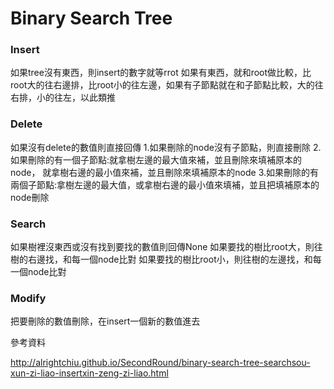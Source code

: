 # Binary Search Tree 

### Insert
如果tree沒有東西，則insert的數字就等rrot
如果有東西，就和root做比較，比root大的往右邊排，比root小的往左邊，如果有子節點就在和子節點比較，大的往右排，小的往左，以此類推


### Delete
如果沒有delete的數值則直接回傳
1.如果刪除的node沒有子節點，則直接刪除
2.如果刪除的有一個子節點:就拿樹左邊的最大值來補，並且刪除來填補原本的node，
                       就拿樹右邊的最小值來補，並且刪除來填補原本的node
3.如果刪除的有兩個子節點:拿樹左邊的最大值，或拿樹右邊的最小值來填補，並且把填補原本的node刪除

### Search
如果樹裡沒東西或沒有找到要找的數值則回傳None
如果要找的樹比root大，則往樹的右邊找，和每一個node比對
如果要找的樹比root小，則往樹的左邊找，和每一個node比對

### Modify

把要刪除的數值刪除，在insert一個新的數值進去














參考資料

http://alrightchiu.github.io/SecondRound/binary-search-tree-searchsou-xun-zi-liao-insertxin-zeng-zi-liao.html




